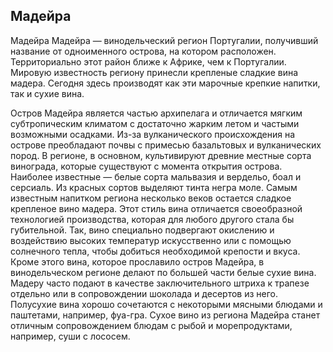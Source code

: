 ## Мадейра 

Мадейра
Мадейра — винодельческий регион Португалии, получивший название от одноименного острова, на котором расположен. Территориально этот район ближе к Африке, чем к Португалии. Мировую известность региону принесли крепленые сладкие вина мадера. Сегодня здесь производят как эти марочные крепкие напитки, так и сухие вина.



Остров Мадейра является частью архипелага и отличается мягким субтропическим климатом с достаточно жарким летом и частыми возможными осадками. Из-за вулканического происхождения на острове преобладают почвы с примесью базальтовых и вулканических пород.
В регионе, в основном, культивируют древние местные сорта винограда, которые существуют с момента открытия острова. Наиболее известные — белые сорта мальвазия и вердельо, боал и серсиаль. Из красных сортов выделяют тинта негра моле.
Самым известным напитком региона несколько веков остается сладкое крепленое вино мадера. Этот стиль вина отличается своеобразной технологией производства, которая для любого другого стала бы губительной. Так, вино специально подвергают окислению и воздействию высоких температур искусственно или с помощью солнечного тепла, чтобы добиться необходимой крепости и вкуса. Кроме этого вина, которое прославило остров Мадейра, в винодельческом регионе делают по большей части белые сухие вина.
Мадеру часто подают в качестве заключительного штриха к трапезе отдельно или в сопровождении шоколада и десертов из него. Полусухие вина хорошо сочетаются с некоторыми мясными блюдами и паштетами, например, фуа-гра. Сухое вино из региона Мадейра станет отличным сопровождением блюдам с рыбой и морепродуктами, например, суши с лососем.
